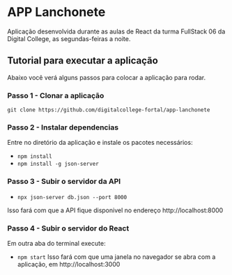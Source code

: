 # APP Lanchonete

Aplicação desenvolvida durante as aulas de React da turma FullStack 06 da Digital College, as segundas-feiras a noite.

## Tutorial para executar a aplicação
Abaixo você verá alguns passos para colocar a aplicação para rodar.

### Passo 1 - Clonar a aplicação
`git clone https://github.com/digitalcollege-fortal/app-lanchonete`

### Passo 2 - Instalar dependencias
Entre no diretório da aplicação e instale os pacotes necessários:

- `npm install`
- `npm install -g json-server`

### Passo 3 - Subir o servidor da API
- `npx json-server db.json --port 8000`

Isso fará com que a API fique disponivel no endereço http://localhost:8000

### Passo 4 - Subir o servidor do React
Em outra aba do terminal execute:
- `npm start`
Isso fará com que uma janela no navegador se abra com a aplicação, em http://localhost:3000
